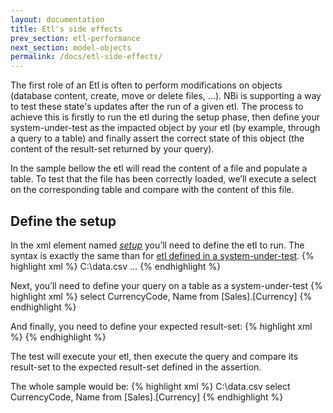 ```yaml
---
layout: documentation
title: Etl's side effects
prev_section: etl-performance
next_section: model-objects
permalink: /docs/etl-side-effects/
---
```

The first role of an Etl is often to perform modifications on objects (database content, create, move or delete files, …). NBi is supporting a way to test these state's updates after the run of a given etl. The process to achieve this is firstly to run the etl during the setup phase, then define your system-under-test as the impacted object by your etl (by example, through a query to a table) and finally assert the correct state of this object (the content of the result-set returned by your query).

In the sample bellow the etl will read the content of a file and populate a table. To test that the file has been correctly loaded, we’ll execute a select on the corresponding table and compare with the content of this file.

Define the setup
----------------
In the xml element named [*setup*](../setup-etl) you’ll need to define the etl to run. The syntax is exactly the same than for [etl defined in a system-under-test](../etl-define).
{% highlight xml %}
<test name="Etl in setup" uid="0003">
  <setup>
    <etl-run name="Sample.dtsx" path="Etl\">
      <parameter name="DataToLoadPath">C:\data.csv</parameter>
    </etl-run>
  </setup>
…
</test>
{% endhighlight %}

Next, you’ll need to define your query on a table as a system-under-test
{% highlight xml %}
<system-under-test>
  <execution>
    <query>
      select CurrencyCode, Name from [Sales].[Currency]
    </query>
  </execution>
</system-under-test>
{% endhighlight %}

And finally, you need to define your expected result-set:
{% highlight xml %}
<assert>
  <equalTo keys="first">
    <column index="1" type="text" role="value"/>
    <resultSet file="C:\result.csv"/>
  </equalTo>
</assert>
{% endhighlight %}

The test will execute your etl, then execute the query and compare its result-set to the expected result-set defined in the assertion.

The whole sample would be:
{% highlight xml %}
<test name="Etl in setup" uid="0003">
  <setup>
    <etl-run name="Sample.dtsx" path="Etl\">
      <parameter name="DataToLoadPath">C:\data.csv</parameter>
    </etl-run>
  </setup>
  <system-under-test>
    <execution>
      <query>
        select CurrencyCode, Name from [Sales].[Currency]
      </query>
    </execution>
  </system-under-test>
  <assert>
    <equalTo keys="first">
      <column index="1" type="text" role="value"/>
      <resultSet file="C:\data.csv"/>
    </equalTo>
  </assert>
</test>
{% endhighlight %}
